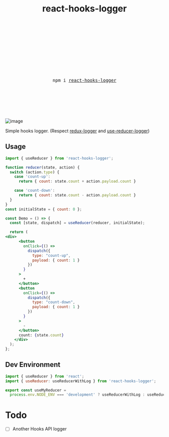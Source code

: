 <div align="center">
  <h1>
    <br/>
    <br/>
    <br />
    react-hooks-logger
    <br />
    <br />
    <br />
    <br />
  </h1>
  <br />
  <br />
  <br />
  <br />
  <pre>npm i <a href="https://www.npmjs.com/package/react-hooks-logger">react-hooks-logger</a></pre>
  <br />
  <br />
  <br />
  <br />
  <br />
</div>

![image](https://user-images.githubusercontent.com/10850034/61999787-8ff92980-b103-11e9-9962-7b23c811ff7b.png)


Simple hooks logger.
(Respect [redux-logger](https://github.com/LogRocket/redux-logger) and [use-reducer-logger](https://github.com/jefflombard/use-reducer-logger))

## Usage

```jsx
import { useReducer } from 'react-hooks-logger';

function reducer(state, action) {
  switch (action.type) {
    case 'count-up':
      return { count: state.count + action.payload.count }

    case 'count-down':
      return { count: state.count - action.payload.count }
  }
}
const initialState = { count: 0 };

const Demo = () => {
  const [state, dispatch] = useReducer(reducer, initialState);

  return (
<div>
      <button
        onClick={() =>
          dispatch({
            type: "count-up",
            payload: { count: 1 }
          })
        }
      >
        +
      </button>
      <button
        onClick={() =>
          dispatch({
            type: "count-down",
            payload: { count: 1 }
          })
        }
      >
        -
      </button>
      count: {state.count}
    </div>
  );
};
```

## Dev Environment
```jsx
import { useReducer } from 'react';
import { useReducer: useReducerWithLog } from 'react-hooks-logger';

export const useMyReducer = 
  process.env.NODE_ENV === 'development' ? useReducerWithLog : useReducer;
```

# Todo
- [ ] Another Hooks API logger
